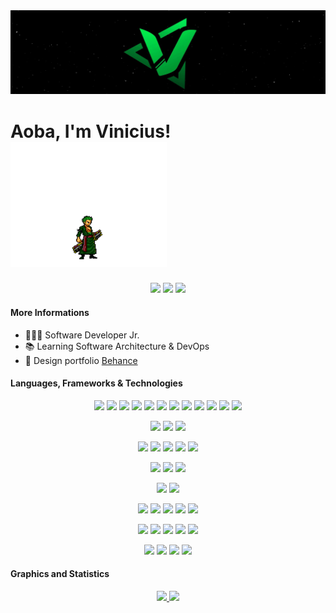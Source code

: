 <img src="https://github.com/CodeVsk/CodeVsk/blob/main/green-banner.jpeg?raw=true" alt="CodeVSK">

# Aoba, I'm Vinicius!<img src="https://github.com/CodeVsk/CodeVsk/blob/main/zoro-animation.gif?raw=true" width="250" height="200" alt="CodeVSK"/>

<div align="center">
  <a href="mailto:vynycyusvieira@gmail.com" target="_blank"><img src="https://img.shields.io/badge/Gmail-D14836?style=for-the-badge&logo=gmail&logoColor=white"></a>
  <a href="https://www.linkedin.com/in/viniciusvsk/" target="_blank"><img src="https://img.shields.io/badge/linkedin-%230077B5.svg?style=for-the-badge&logo=linkedin&logoColor=white"></a> 
  <a href="https://twitter.com/vinevsk" target="_blank"><img src="https://img.shields.io/badge/Twitter-61DAFB?style=for-the-badge&logo=twitter&logoColor=white" target="_blank"></a>
</div>

#### More Informations

- 👨🏻‍💻 Software Developer Jr.
- 📚 Learning Software Architecture & DevOps
- 📂 Design portfolio <a href="https://www.behance.net/viniciusvieira34">Behance<a/>


#### Languages, Frameworks & Technologies

  
<div align="center">
  
![](https://img.shields.io/badge/-.NET-informational?style=flat&logo=dotnet&logoColor=white&color=512BD4)
![](https://img.shields.io/badge/-C%23-informational?style=flat&logo=c-sharp&logoColor=white&color=239120)
![](https://img.shields.io/badge/-Html-informational?style=flat&logo=html5&logoColor=white&color=E34F26)
![](https://img.shields.io/badge/-CSS-informational?style=flat&logo=css3&logoColor=white&color=1572B6)
![](https://img.shields.io/badge/-Javascript-informational?style=flat&logo=javascript&logoColor=white&color=F7DF1E)
![](https://img.shields.io/badge/-Bootstrap-informational?style=flat&logo=bootstrap&logoColor=white&color=7952B3)
![](https://img.shields.io/badge/-Node.js-informational?style=flat&logo=nodedotjs&logoColor=white&color=339933)
![](https://img.shields.io/badge/-Vue-informational?style=flat&logo=vuedotjs&logoColor=white&color=4FC08D)
![](https://img.shields.io/badge/-React-informational?style=flat&logo=react&logoColor=white&color=61DAFB)
![](https://img.shields.io/badge/-Next-informational?style=flat&logo=nextdotjs&logoColor=white&color=61DAFB)
![](https://img.shields.io/badge/-TypeScript-informational?style=flat&logo=typescript&logoColor=white&color=3178C6) 
![](https://img.shields.io/badge/-Python-informational?style=flat&logo=python&logoColor=white&color=0078D4)
  
![](https://img.shields.io/badge/-SharePoint-Microsoft?style=flat&logo=MicrosoftSharePoint&logoColor=white&color=0078D4)
![](https://img.shields.io/badge/-Power%20Automate-Microsoft?style=flat&logo=PowerAutomate&logoColor=white&color=0066FF)
![](https://img.shields.io/badge/-Power%20Apps-informational?style=flat&logo=powerapps&logoColor=white&color=742774)

![](https://img.shields.io/badge/-Docker-informational?style=flat&logo=docker&logoColor=white&color=2496ED)
![](https://img.shields.io/badge/-Kubernetes-informational?style=flat&logo=kubernetes&logoColor=white&color=1572B6)
![](https://img.shields.io/badge/-Microsoft%20Azure-informational?style=flat&logo=MicrosoftAzure&logoColor=white&color=0078D4)
![](https://img.shields.io/badge/-AWS-informational?style=flat&logo=amazonaws&logoColor=white&color=f8991b)
![](https://img.shields.io/badge/-Microsft%20IIS%20Server-informational?style=flat&logo=microsoft&logoColor=white&color=3d3d3d)

![](https://img.shields.io/badge/-Argo%20CD-informational?style=flat&logo=argo&logoColor=white&color=ef7b4d)
![](https://img.shields.io/badge/-TeamCity-informational?style=flat&logo=teamcity&logoColor=white&color=19f2af)
![](https://img.shields.io/badge/-Jenkins-informational?style=flat&logo=jenkins&logoColor=white&color=D24939)

![](https://img.shields.io/badge/-Rabbitmq-informational?style=flat&logo=rabbitmq&logoColor=white&color=ef6000)
![](https://img.shields.io/badge/-Hangfire-informational?style=flat&logo=hangfire&logoColor=white&color=2b4a7b)

![](https://img.shields.io/badge/-Git-informational?style=flat&logo=git&logoColor=white&color=F05032)
![](https://img.shields.io/badge/-GitHub-informational?style=flat&logo=github&logoColor=white&color=181717)
![](https://img.shields.io/badge/-Bitbucket-informational?style=flat&logo=bitbucket&logoColor=white&color=0052CC)
![](https://img.shields.io/badge/-GitLab-informational?style=flat&logo=gitlab&logoColor=white&color=FC6D26)
![](https://img.shields.io/badge/-TFS-informational?style=flat&logo=MicrosoftAzure&logoColor=white&color=0078D4)

![](https://img.shields.io/badge/-SQL%20Server-informational?style=flat&logo=MicrosoftSQLServer&logoColor=white&color=CC2927)
![](https://img.shields.io/badge/-MySQL-informational?style=flat&logo=mysql&logoColor=white&color=4479A1)
![](https://img.shields.io/badge/-MongoDB-informational?style=flat&logo=mongodb&logoColor=white&color=47A248)
![](https://img.shields.io/badge/-PostgreSQL-informational?style=flat&logo=postgresql&logoColor=white&color=4169E1)
![](https://img.shields.io/badge/-Redis-informational?style=flat&logo=redis&logoColor=white&color=d22d26)
  
![](https://img.shields.io/badge/-Photoshop-informational?style=flat&logo=adobephotoshop&logoColor=white&color=0052CC)
![](https://img.shields.io/badge/-Figma-informational?style=flat&logo=Figma&logoColor=white&color=0ac97f)
![](https://img.shields.io/badge/-Canva-informational?style=flat&logo=Canva&logoColor=white&color=00c3cc)
![](https://img.shields.io/badge/-Miro-informational?style=flat&logo=Miro&logoColor=white&color=f7c92e)
</div>

#### Graphics and Statistics  
  
<div align="center">
  <a href="https://github.com/codevsk">
  <img height="180em" src="https://github-readme-stats.vercel.app/api?username=codevsk&show_icons=true&theme=dracula&include_all_commits=true&count_private=true&icon_color=fff"/>
  <img height="180em" src="https://github-readme-stats.vercel.app/api/top-langs/?username=codevsk&layout=compact&langs_count=7&theme=dracula"/>
</div>
